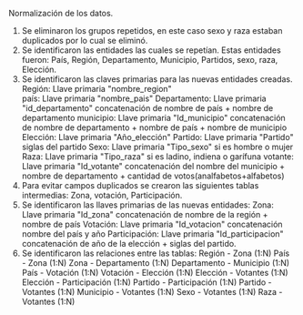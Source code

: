 Normalización de los datos.

1. Se eliminaron los grupos repetidos, en este caso sexo y raza estaban duplicados por lo cual se eliminó.
2. Se identificaron las entidades las cuales se repetían. Estas entidades fueron: País, Región, Departamento, Municipio, Partidos, sexo, raza, Elección.
3. Se identificaron las claves primarias para las nuevas entidades creadas.  
   Región: Llave primaria "nombre_region"  
   país: Llave primaria "nombre_pais"
   Departamento: Llave primaria "id_departamento" concatenación de nombre de país + nombre de departamento
   municipio: Llave primaria "Id_municipio" concatenación de nombre de departamento + nombre de país + nombre de municipio
   Elección: Llave primaria "Año_elección"
   Partido: Llave primaria "Partido" siglas del partido
   Sexo: Llave primaria "Tipo_sexo" si es hombre o mujer
   Raza: Llave primaria "Tipo_raza" si es ladino, indiena o garífuna
   votante: Llave primaria "Id_votante" concatenación del nombre del municipio + nombre de departamento + cantidad de votos(analfabetos+alfabetos)
4. Para evitar campos duplicados se crearon las siguientes tablas intermedias: Zona, votación, Participación.
5. Se identificaron las llaves primarias de las nuevas entidades:
   Zona: Llave primaria "Id_zona" concatenación de nombre de la región + nombre de país
   Votación: Llave primaria "Id_votacion" concatenación nombre del país y año
   Participación: Llave primaria "Id_participacion" concatenación de año de la elección + siglas del partido.
6. Se identificaron las relaciones entre las tablas:
   Región - Zona (1:N)
   País - Zona (1:N)
   Zona - Departamento (1:N)
   Departamento - Municipio (1:N)
   País - Votación (1:N)
   Votación - Elección (1:N)
   Elección - Votantes (1:N)
   Elección - Participación (1:N)
   Partido - Participación (1:N)
   Partido - Votantes (1:N)
   Municipio - Votantes (1:N)
   Sexo - Votantes (1:N)
   Raza - Votantes (1:N)
